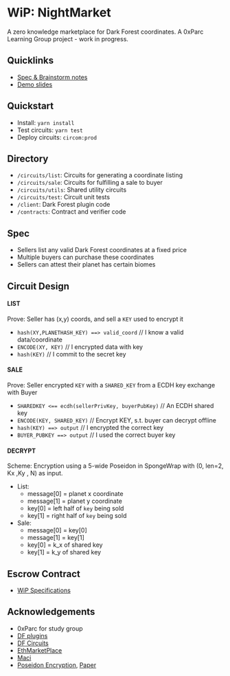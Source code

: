 # WiP: NightMarket

A zero knowledge marketplace for Dark Forest coordinates.
A 0xParc Learning Group project - work in progress.
## Quicklinks
- [Spec & Brainstorm notes](https://hackmd.io/xrXO2QKeRJWY6WApxRrroQ)
- [Demo slides](https://docs.google.com/presentation/d/1Dk9gZJF_GiitnknPJThJDwokEA1zd0ncwr6Jqawwtq0/edit?usp=sharing)

## Quickstart
- Install: `yarn install`
- Test circuits: `yarn test`
- Deploy circuits: `circom:prod`

## Directory
- `/circuits/list`: Circuits for generating a coordinate listing
- `/circuits/sale`: Circuits for fulfilling a sale to buyer
- `/circuits/utils`: Shared utility circuits
- `/circuits/test`: Circuit unit tests
- `/client`: Dark Forest plugin code
- `/contracts`: Contract and verifier code

## Spec
- Sellers list any valid Dark Forest coordinates at a fixed price
- Multiple buyers can purchase these coordinates
- Sellers can attest their planet has certain biomes

## Circuit Design
#### LIST
Prove: Seller has (x,y) coords, and sell a `KEY` used to encrypt it
- `hash(XY,PLANETHASH_KEY) ==> valid_coord` // I know a valid data/coordinate
- `ENCODE(XY, KEY)` // I encrypted data with key
- `hash(KEY)` // I commit to the secret key

#### SALE
Prove: Seller encrypted `KEY` with a `SHARED_KEY` from a ECDH key exchange with Buyer
- `SHAREDKEY <== ecdh(sellerPrivKey, buyerPubKey)` // An ECDH shared key
- `ENCODE(KEY, SHARED_KEY)` // Encrypt KEY, s.t. buyer can decrypt offline
- `hash(KEY) ==> output` // I encrypted the correct key
- `BUYER_PUBKEY ==> output` // I used the correct buyer key

#### DECRYPT
Scheme: Encryption using a 5-wide Poseidon in SpongeWrap with (0, len=2, Kx ,Ky , N) as input.
- List: 
	- message[0] = planet x coordinate
	- message[1] = planet y coordinate
	- key[0] = left half of `key` being sold
	- key[1] = right half of `key` being sold
- Sale:
	- message[0] = key[0]
	- message[1] = key[1]
	- key[0] = k_x of shared key
	- key[1] = k_y of shared key

## Escrow Contract
- [WiP Specifications](https://hackmd.io/@Ly6HjY60Qki-GQ9UJ6n5Kw/H1aXQsWmc)

## Acknowledgements
- 0xParc for study group
- [DF plugins](https://github.com/darkforest-eth/plugins)
- [DF Circuits](https://github.com/darkforest-eth/circuits)
- [EthMarketPlace](https://github.com/nulven/EthDataMarketplace)
- [Maci](https://github.com/appliedzkp/maci/)
- [Poseidon Encryption](https://github.com/iden3/circomlib/pull/60), [Paper](https://drive.google.com/file/d/1EVrP3DzoGbmzkRmYnyEDcIQcXVU7GlOd/view)
